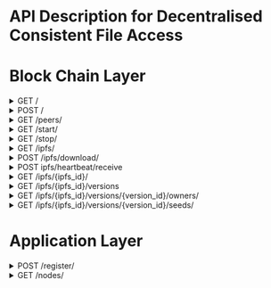 # API Description for Decentralised Consistent File Access

# Block Chain Layer
<details>
<summary>GET /</summary>

Responses:

<table>
	<tr><td>Code</td><td>Description</td><td>Status</td></tr>
	<tr><td>200</td><td>Get Node Details<br/>
<pre>
{
    "PeerId": uuid, 
    "Address": string, 
    "Balance": float32,		
    "PublicKey": rsa.PublicKey, 
} 
</pre></td><td>Implemented</td></tr>
</table>
</details>

<details>
<summary>POST / </summary>

Responses:

<table>
	<tr><td>Code</td><td>Description</td><td>Status</td></tr>
	<tr><td>200</td><td>Updates the key pair of a node<br/>
<pre>
{
    "PeerId": uuid, 
    "Address": string, 
    "Balance": float32,		
    "PublicKey": rsa.PublicKey, 
} 
</pre></td><td>Implemented</td></tr>
</table>
</details>

<details>
<summary>GET /peers/</summary>

Responses:

<table>
	<tr><td>Code</td><td>Description</td><td>Status</td></tr>
	<tr><td>200</td><td>Get List of Peers available to peer Details<br/>
<pre>
[
	{
		"PeerId": uuid, 
		"Address": string, 
		"Balance": float32,		
		"PublicKey": rsa.PublicKey, 
	} 
]
</pre></td><td>Implemented</td></tr>
</table>
</details>


<details>
<summary>GET /start/</summary>

Responses:

<table>
	<tr><td>Code</td><td>Description</td><td>Status</td></tr>
	<tr><td>200</td><td>Starts Polling new files in IPFS directory. Registers Node on Application Server. Return the peer node details<br/>
<pre>
{
    "PeerId": uuid, 
    "Address": string, 
    "Balance": float32,		
    "PublicKey": rsa.PublicKey, 
} 
</pre></td><td>Implemented</td></tr>
</table>
</details>

<details>
<summary>GET /stop/</summary>

Responses:

<table>
	<tr><td>Code</td><td>Description</td><td>Status</td></tr>
	<tr><td>200</td><td>Stops Polling new files in IPFS directory.<br/>
<pre>
{
    "PeerId": uuid, 
    "Address": string, 
    "Balance": float32,		
    "PublicKey": rsa.PublicKey, 
} 
</pre></td><td>Implemented</td></tr>
</table>
</details>

<details>
<summary>GET /ipfs/</summary>

Responses:

<table>
	<tr><td>Code</td><td>Description</td><td>Status</td></tr>
	<tr><td>200</td><td>Shows List of IPFS files information at Node.<br/>
<pre>
{
    "IPFSMap": {
        IPFSId<uuid>: {
            Id: uuid,
            FileName : string,
            FileVersionList : [
                Id: int32,
                PreviousVersionHash: string,
                CurrentVersionHash: string,
                SeedCost: float32,
                SeedCount: int32,
                SeedEnabled: bool,
                VersionOwners: [
                    {
                        "PeerId": uuid, 
                        "Address": string, 
                        "Balance": float32,		
                        "PublicKey": rsa.PublicKey, 
                    }
                ]
                VersionSeeds: [
                    {
                        "PeerId": uuid, 
                        "Address": string, 
                        "Balance": float32,		
                        "PublicKey": rsa.PublicKey, 
                    }
                ]
            ]
            CreatedTime: time.Time
        }
    "UpdatedTime": time.Time  
} 
</pre></td><td>Implemented</td></tr>
</table>
</details>

<details>
<summary>POST /ipfs/download/</summary>

Responses:

<table>
	<tr><td>Code</td><td>Description</td><td>Status</td></tr>
	<tr><td>200</td><td>Should Download ipfs files from peer and update node ipfs file list. Returns list of ipfs files available at node<br/>
<pre>
{
    "IPFSMap": {
        IPFSId<uuid>: {
            Id: uuid,
            FileName : string,
            FileVersionList : [
                Id: int32,
                PreviousVersionHash: string,
                CurrentVersionHash: string,
                SeedCost: float32,
                SeedCount: int32,
                SeedEnabled: bool,
                VersionOwners: [
                    {
                        "PeerId": uuid, 
                        "Address": string, 
                        "Balance": float32,		
                        "PublicKey": rsa.PublicKey, 
                    }
                ]
                VersionSeeds: [
                    {
                        "PeerId": uuid, 
                        "Address": string, 
                        "Balance": float32,		
                        "PublicKey": rsa.PublicKey, 
                    }
                ]
            ]
            CreatedTime: time.Time
        }
    "UpdatedTime": time.Time  
}  
</pre></td><td>To Be Implemented</td></tr>
</table>
</details>

<details>
<summary>POST ipfs/heartbeat/receive</summary>

Responses:

<table>
	<tr><td>Code</td><td>Description</td><td>Status</td></tr>
	<tr><td>200</td><td>This will be new heart beat received for IPFS list. Should check for signature and then add to node ipfs list<br/>
<pre>
 
</pre></td><td>To Be Implemented</td></tr>
</table>
</details>

<details>
<summary>GET /ipfs/{ipfs_id}/</summary>

Responses:

<table>
	<tr><td>Code</td><td>Description</td><td>Status</td></tr>
	<tr><td>200</td><td>This will retreive the IPFS file. Should retrieve file iff node is either in IPFS file owners or seeders<br/>
<pre>

</pre>
</td><td>To Be Implemented</td></tr>
</table>
</details>

<details>
<summary>GET /ipfs/{ipfs_id}/versions</summary>

Responses:

<table>
	<tr><td>Code</td><td>Description</td><td>Status</td></tr>
	<tr><td>200</td><td>This will retreive the versions available to an IPFS entry<br/>
<pre>

</pre>
</td><td>To Be Implemented</td></tr>
</table>
</details>

<details>
<summary>GET /ipfs/{ipfs_id}/versions/{version_id}/owners/</summary>

Responses:

<table>
	<tr><td>Code</td><td>Description</td><td>Status</td></tr>
	<tr><td>200</td><td>This will show the list of owners available to a ipfs file version <br/>
<pre>

</pre>
</td><td>To Be Implemented</td></tr>
</table>
</details>

<details>
<summary>GET /ipfs/{ipfs_id}/versions/{version_id}/seeds/</summary>

Responses:

<table>
	<tr><td>Code</td><td>Description</td><td>Status</td></tr>
	<tr><td>200</td><td>This will show the list of seeds available to a ipfs file version <br/>
<pre>

</pre>
</td><td>To Be Implemented</td></tr>
</table>
</details>

# Application Layer

<details>
<summary>POST /register/</summary>

Responses:

<table>
	<tr><td>Code</td><td>Description</td><td>Status</td></tr>
	<tr><td>200</td><td>This will register the node on the application layer. <br/>
<pre>

</pre>
</td><td>Implemented</td></tr>
</table>
</details>

<details>
<summary>GET /nodes/</summary>

Responses:

<table>
	<tr><td>Code</td><td>Description</td><td>Status</td></tr>
	<tr><td>200</td><td>This will show the list of all node registered on the application layer. <br/>
<pre>

</pre>
</td><td>Implemented</td></tr>
</table>
</details>

 